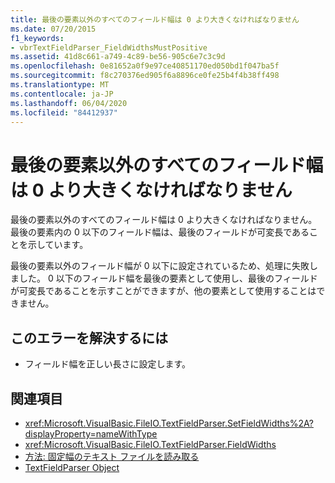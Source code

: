 ```yaml
---
title: 最後の要素以外のすべてのフィールド幅は 0 より大きくなければなりません
ms.date: 07/20/2015
f1_keywords:
- vbrTextFieldParser_FieldWidthsMustPositive
ms.assetid: 41d8c661-a749-4c89-be56-905c6e7c3c9d
ms.openlocfilehash: 0e81652a0f9e97ce40851170ed050bd1f047ba5f
ms.sourcegitcommit: f8c270376ed905f6a8896ce0fe25b4f4b38ff498
ms.translationtype: MT
ms.contentlocale: ja-JP
ms.lasthandoff: 06/04/2020
ms.locfileid: "84412937"
---
```

# <a name="all-field-widths-except-the-last-element-must-be-greater-than-zero"></a>最後の要素以外のすべてのフィールド幅は 0 より大きくなければなりません
最後の要素以外のすべてのフィールド幅は 0 より大きくなければなりません。 最後の要素内の 0 以下のフィールド幅は、最後のフィールドが可変長であることを示しています。  
  
 最後の要素以外のフィールド幅が 0 以下に設定されているため、処理に失敗しました。 0 以下のフィールド幅を最後の要素として使用し、最後のフィールドが可変長であることを示すことができますが、他の要素として使用することはできません。  
  
## <a name="to-correct-this-error"></a>このエラーを解決するには  
  
- フィールド幅を正しい長さに設定します。  
  
## <a name="see-also"></a>関連項目

- <xref:Microsoft.VisualBasic.FileIO.TextFieldParser.SetFieldWidths%2A?displayProperty=nameWithType>
- <xref:Microsoft.VisualBasic.FileIO.TextFieldParser.FieldWidths>
- [方法: 固定幅のテキスト ファイルを読み取る](../developing-apps/programming/drives-directories-files/how-to-read-from-fixed-width-text-files.md)
- [TextFieldParser Object](../language-reference/objects/textfieldparser-object.md)
